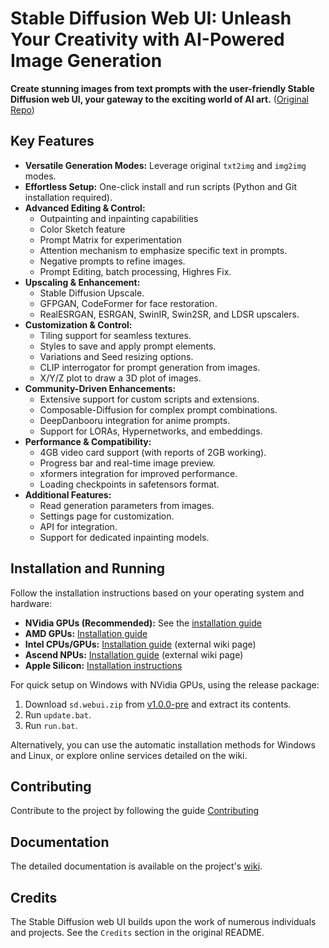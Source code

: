 # Stable Diffusion Web UI: Unleash Your Creativity with AI-Powered Image Generation

**Create stunning images from text prompts with the user-friendly Stable Diffusion web UI, your gateway to the exciting world of AI art.** ([Original Repo](https://github.com/AUTOMATIC1111/stable-diffusion-webui))

## Key Features

*   **Versatile Generation Modes:** Leverage original `txt2img` and `img2img` modes.
*   **Effortless Setup:** One-click install and run scripts (Python and Git installation required).
*   **Advanced Editing & Control:**
    *   Outpainting and inpainting capabilities
    *   Color Sketch feature
    *   Prompt Matrix for experimentation
    *   Attention mechanism to emphasize specific text in prompts.
    *   Negative prompts to refine images.
    *   Prompt Editing, batch processing, Highres Fix.
*   **Upscaling & Enhancement:**
    *   Stable Diffusion Upscale.
    *   GFPGAN, CodeFormer for face restoration.
    *   RealESRGAN, ESRGAN, SwinIR, Swin2SR, and LDSR upscalers.
*   **Customization & Control:**
    *   Tiling support for seamless textures.
    *   Styles to save and apply prompt elements.
    *   Variations and Seed resizing options.
    *   CLIP interrogator for prompt generation from images.
    *   X/Y/Z plot to draw a 3D plot of images.
*   **Community-Driven Enhancements:**
    *   Extensive support for custom scripts and extensions.
    *   Composable-Diffusion for complex prompt combinations.
    *   DeepDanbooru integration for anime prompts.
    *   Support for LORAs, Hypernetworks, and embeddings.
*   **Performance & Compatibility:**
    *   4GB video card support (with reports of 2GB working).
    *   Progress bar and real-time image preview.
    *   xformers integration for improved performance.
    *   Loading checkpoints in safetensors format.
*   **Additional Features:**
    *   Read generation parameters from images.
    *   Settings page for customization.
    *   API for integration.
    *   Support for dedicated inpainting models.

## Installation and Running

Follow the installation instructions based on your operating system and hardware:

*   **NVidia GPUs (Recommended):** See the [installation guide](https://github.com/AUTOMATIC1111/stable-diffusion-webui/wiki/Install-and-Run-on-NVidia-GPUs)
*   **AMD GPUs:** [Installation guide](https://github.com/AUTOMATIC1111/stable-diffusion-webui/wiki/Install-and-Run-on-AMD-GPUs)
*   **Intel CPUs/GPUs:** [Installation guide](https://github.com/openvinotoolkit/stable-diffusion-webui/wiki/Installation-on-Intel-Silicon) (external wiki page)
*   **Ascend NPUs:** [Installation guide](https://github.com/wangshuai09/stable-diffusion-webui/wiki/Install-and-run-on-Ascend-NPUs) (external wiki page)
*   **Apple Silicon:** [Installation instructions](https://github.com/AUTOMATIC1111/stable-diffusion-webui/wiki/Installation-on-Apple-Silicon)

For quick setup on Windows with NVidia GPUs, using the release package:

1.  Download `sd.webui.zip` from [v1.0.0-pre](https://github.com/AUTOMATIC1111/stable-diffusion-webui/releases/tag/v1.0.0-pre) and extract its contents.
2.  Run `update.bat`.
3.  Run `run.bat`.

Alternatively, you can use the automatic installation methods for Windows and Linux, or explore online services detailed on the wiki.

## Contributing

Contribute to the project by following the guide [Contributing](https://github.com/AUTOMATIC1111/stable-diffusion-webui/wiki/Contributing)

## Documentation

The detailed documentation is available on the project's [wiki](https://github.com/AUTOMATIC1111/stable-diffusion-webui/wiki).

## Credits

The Stable Diffusion web UI builds upon the work of numerous individuals and projects.  See the `Credits` section in the original README.